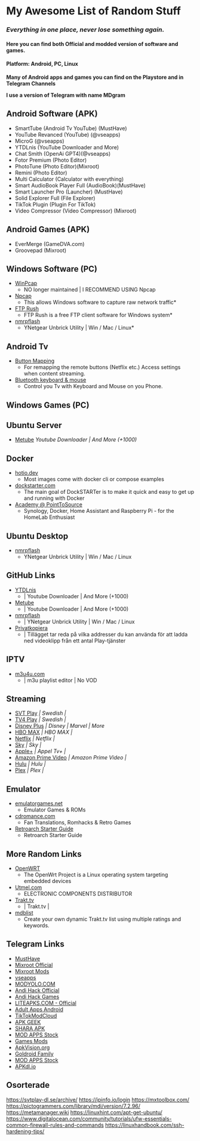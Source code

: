 # My Awesome List of Random Stuff ##

### *Everything in one place, never lose something again*.

#### Here you can find both Official and modded version of software and games.

#### Platform: Android, PC, Linux

**Many of Android apps and games you can find on the Playstore and in Telegram Channels**

**I use a version of Telegram with name MDgram**
  
## Android Software (APK)
- SmartTube (Android Tv YouTube) (MustHave)
- YouTube Revanced (YouTube) (@vseapps)
- MicroG (@vseapps)
- YTDLnis (YouTube Downloader and More)
- Chat Smith (OpenAi GPT4)(@vseapps)
- Fotor Premium (Photo Editor)
- PhotoTune (Photo Editor)(Mixroot)
- Remini (Photo Editor)
- Multi Calculator (Calculator with everything)
- Smart AudioBook Player Full (AudioBook)(MustHave)
- Smart Launcher Pro (Launcher) (MustHave)
- Solid Explorer Full (File Explorer)
- TikTok Plugin (Plugin For TikTok)
- Video Compressor (Video Compressor) (Mixroot)

## Android Games (APK)
- EverMerge (GameDVA.com)
- Groovepad (Mixroot)

## Windows Software (PC)
- [WinPcap](https://www.winpcap.org/)
   * NO longer maintained | I RECOMMEND USING Npcap
- [Npcap](https://npcap.com/)
   * This allows Windows software to capture raw network traffic*
- [FTP Rush](https://www.wftpserver.com/)
   * FTP Rush is a free FTP client software for Windows system*
- [nmrpflash](https://github.com/jclehner/nmrpflash)
   * YNetgear Unbrick Utility | Win / Mac / Linux*

## Android Tv
- [Button Mapping](https://play.google.com/store/apps/details?id=flar2.homebutton)
  * For remapping the remote buttons (Netflix etc.) Access settings when content streaming.
- [Bluetooth keyboard & mouse](https://play.google.com/store/apps/details?id=io.appground.blek)
  * Control you Tv with Keyboard and Mouse on you Phone.
  
## Windows Games (PC)

## Ubuntu Server 
- [Metube](https://github.com/alexta69/metube)
  *Youtube Downloader | And More (+1000)*
  
## Docker 
- [hotio.dev](https://hotio.dev/)
  * Most images come with docker cli or compose examples
- [dockstarter.com](https://dockstarter.com/)
  * The main goal of DockSTARTer is to make it quick and easy to get up and running with Docker
- [Academy @ PointToSource](https://academy.pointtosource.com/)
  * Synology, Docker, Home Assistant and Raspberry Pi - for the HomeLab Enthusiast

## Ubuntu Desktop
- [nmrpflash](https://github.com/jclehner/nmrpflash)
  * YNetgear Unbrick Utility | Win / Mac / Linux
  
## GitHub Links 
- [YTDLnis](https://github.com/deniscerri/ytdlnis)
  * | Youtube Downloader | And More (+1000)
- [Metube](https://github.com/alexta69/metube)
   * | Youtube Downloader | And More (+1000)
- [nmrpflash](https://github.com/jclehner/nmrpflash)
   * | YNetgear Unbrick Utility | Win / Mac / Linux
- [Privatkopiera](https://stefansundin.github.io/privatkopiera/) 
  * | Tillägget tar reda på vilka addresser du kan använda för att ladda ned videoklipp från ett antal Play-tjänster
  
## IPTV 
- [m3u4u.com](https://m3u4u.com/)
  * | m3u playlist editor | No VOD

## Streaming
- [SVT Play](https://www.svtplay.se)
  *| Swedish |*
- [TV4 Play](https://www.tv4play.se)
  *| Swedish |*
- [Disney Plus](https://www.disneyplus.com)
  *| Disney | Marvel | More*
- [HBO MAX](https://www.hbomax.com)
  *| HBO MAX |*
- [Netflix](https://www.netflix.com)
  *| Netflix |*
- [Sky](https://www.sky.com/)
  *| Sky |*
- [Apple+](https://www.apple.com/apple-tv-plus/)
  *| Appel Tv+ |*
- [Amazon Prime Video](https://www.primevideo.com)
  *| Amazon Prime Video |*
- [Hulu](https://www.hulu.com)
  *| Hulu |*
- [Plex](https://www.plex.tv)
  *| Plex |*
  
## Emulator
- [emulatorgames.net](https://www.emulatorgames.net/)
  * Emulator Games & ROMs
- [cdromance.com](https://cdromance.com/)
  * Fan Translations, Romhacks & Retro Games
- [Retroarch Starter Guide](https://retrogamecorps.com/2022/02/28/retroarch-starter-guide/)
  * Retroarch Starter Guide
  
## More Random Links
- [OpenWRT](https://openwrt.org/)
  * The OpenWrt Project is a Linux operating system targeting embedded devices
- [Utmel.com](https://www.utmel.com/)
  * ELECTRONIC COMPONENTS DISTRIBUTOR
- [Trakt.tv](https://www.trakt.tv)
  * | Trakt.tv |
- [mdblist](https://mdblist.com)
  * Create your own dynamic Trakt.tv list using multiple ratings and keywords.

## Telegram Links
- [MustHave](https://t.me/Alexey070315)
- [Mixroot Official](https://t.me/mixroot_Official)
- [Mixroot Mods](https://t.me/Mixrootmods)
- [vseapps](https://t.me/vseapps)
- [MODYOLO.COM](https://t.me/modyolo_official)
- [Andi Hack Official](https://t.me/andihack_mods)
- [Andi Hack Games](https://t.me/Android_hacked_games)
- [LITEAPKS.COM - Official](https://t.me/liteapks)
- [Adult Apps Android](https://t.me/Adult_Apps_Android_Hacked_Games)
- [TikTokModCloud](https://t.me/TikTokModCloud)
- [APK GEEK](https://t.me/ApkGeek)
- [SHARA APK](https://t.me/SharaAPK)
- [MOD APPS Stock](https://t.me/MOD_APPS_Stock)
- [Games Mods](https://t.me/All_GamesMods)
- [ApkVision.org](https://t.me/apkvision)
- [Goldroid Family](https://t.me/apkmodyfamily)
- [MOD APPS Stock](https://t.me/MOD_APPS_Stock)
- [APKdl.io](https://t.me/apkdl_mod_io)

## Osorterade
https://svtplay-dl.se/archive/
https://ipinfo.io/login
https://mxtoolbox.com/
https://pictogrammers.com/library/mdi/version/7.2.96/
https://metamanager.wiki
https://linuxhint.com/apt-get-ubuntu/
https://www.digitalocean.com/community/tutorials/ufw-essentials-common-firewall-rules-and-commands
https://linuxhandbook.com/ssh-hardening-tips/






